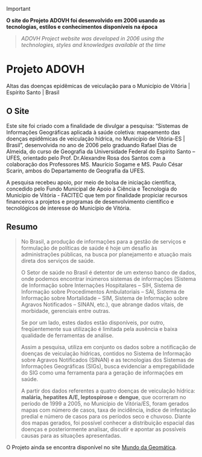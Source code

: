 > [!IMPORTANT]
> **O site do Projeto ADOVH foi desenvolvido em 2006 usando as tecnologias, estilos e conhecimentos disponíveis na época**
> > *ADOVH Project website was developed in 2006 using the technologies, styles and knowledges available at the time*

# Projeto ADOVH
Altas das doenças epidêmicas de veiculação para o Município de Vitória | Espírito Santo | Brasil

## O Site
Este site foi criado com a finalidade de divulgar a pesquisa: “Sistemas de Informações Geográficas aplicada à saúde coletiva: mapeamento das doenças epidêmicas de veiculação hídrica, no Município de Vitória-ES | Brasil”, desenvolvida no ano de 2006 pelo graduando Rafael Dias de Almeida, do curso de Geografia da Universidade Federal do Espírito Santo – UFES, orientado pelo Prof. Dr.Alexandre Rosa dos Santos com a colaboração dos Professores  MS. Maurício Sogame e MS. Paulo César Scarin, ambos do Departamento de Geografia da UFES.

A pesquisa recebeu apoio, por meio de bolsa de iniciação cientifica, concedido pelo Fundo Municipal de Apoio à Ciência e Tecnologia do Município de Vitória - FACITEC que tem por finalidade propiciar recursos financeiros a projetos e programas de desenvolvimento científico e tecnológicos de interesse do Município de Vitória.

## Resumo

> No Brasil, a produção de informações para a gestão de serviços e formulação de políticas de saúde é hoje um desafio às administrações públicas, na busca por planejamento e atuação mais direta dos serviços de saúde.
>
> O Setor de saúde no Brasil é detentor de um extenso banco de dados, onde podemos encontrar inúmeros sistemas de informações (Sistema de Informação sobre Internações Hospitalares – SIH, Sistema de Informação sobre Procedimentos Ambulatoriais – SAI, Sistema de Informação sobre Mortalidade – SIM, Sistema de Informação sobre Agravos Notificados – SINAN, etc.), que abrange dados vitais, de morbidade, gerenciais entre outras.
>
> Se por um lado, estes dados estão disponíveis, por outro, freqüentemente sua utilização é limitada pela ausência e baixa qualidade de ferramentas de análise.
>
> Assim a pesquisa, utiliza em conjunto os dados sobre a notificação de doenças de veiculação hídricas, contidos no Sistema de Informação sobre Agravos Notificados (SINAN) e as tecnologias dos Sistemas de Informações Geográficas (SIGs), busca evidenciar a empregabilidade do SIG como  uma ferramenta para a geração de informações em saúde.
>
> A partir dos dados referentes a quatro doenças de veiculação hídrica: **malária, hepatites A/E, leptospirose** e **dengue**, que ocorreram no período de 1999 a 2005, no Município de Vitória/ES, foram gerados mapas com número de casos, taxa de incidência, índice de infestação predial e número de casos para os períodos seco e chuvoso. Diante dos mapas gerados, foi possível conhecer a distribuição espacial das doenças e posteriormente analisar, discutir e apontar as possíveis causas para as situações apresentadas.

O Projeto ainda se encontra disponível no site [Mundo da Geomática](https://www.mundogeomatica.com/adovh/adovh.htm).

